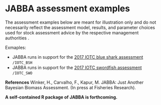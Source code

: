 # JABBA assessment examples
The assessment examples below are meant for illustration only and do not necessarily reflect the assessment model, results, and parameter choices used for stock assessment advice by the respective management authorities . 

Exmaples:

+ JABBA runs in support for the [2017 IOTC blue shark assessment](http://www.iotc.org/documents/jabba-just-another-bayesian-biomass-assessment) `/IOTC_BSH` 
+ JABBA runs in support for the [2017 IOTC swordfish assessment](http://www.iotc.org/documents/jabba-just-another-bayesian-biomass-assessment) `/IOTC_SWO`

**References** 
Winker, H., Carvalho, F., Kapur, M. JABBA: Just Another Bayesian Biomass Assessment. (In press at Fisheries 
Research). 

<B>A self-contained R package of JABBA is forthcoming.</b>
